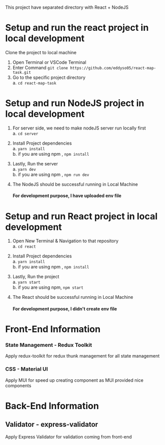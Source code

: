 This project have separated directory with React + NodeJS

# Setup and run the react project in local development

Clone the project to local machine <br />

1. Open Terminal or VSCode Terminal<br/>
2. Enter Command `git clone https://github.com/eddyso05/react-map-task.git`<br/>
3. Go to the specific project directory<br/>
   a. `cd react-map-task`<br/>

# Setup and run NodeJS project in local development

1. For server side, we need to make nodeJS server run locally first<br/>
   a. `cd server` <br/>

2. Install Project dependencies <br/>
   a. `yarn install`<br/>
   b. if you are using npm , `npm install`<br/>

3. Lastly, Run the server<br/>
   a. `yarn dev`<br/>
   b. if you are using npm , `npm run dev`<br/>

4. The NodeJS should be successful running in Local Machine<br/>

   #### For development purpose, I have uploaded env file<br/>

# Setup and run React project in local development

1. Open New Terminal & Navigation to that repository<br/>
   a. `cd react`

2. Install Project dependencies <br/>
   a. `yarn install`<br/>
   b. if you are using npm , `npm install`<br/>

3. Lastly, Run the project<br/>
   a. `yarn start`<br/>
   b. if you are using npm, `npm start`<br/>

4. The React should be successful running in Local Machine<br/>

   #### For development purpose, I didn't create env file<br/>

# Front-End Information

### State Management - Redux Toolkit

Apply redux-toolkit for redux thunk management for all state management

### CSS - Material UI

Apply MUI for speed up creating component as MUI provided nice components

# Back-End Information

## Validator - express-validator

Apply Express Validator for validation coming from front-end

